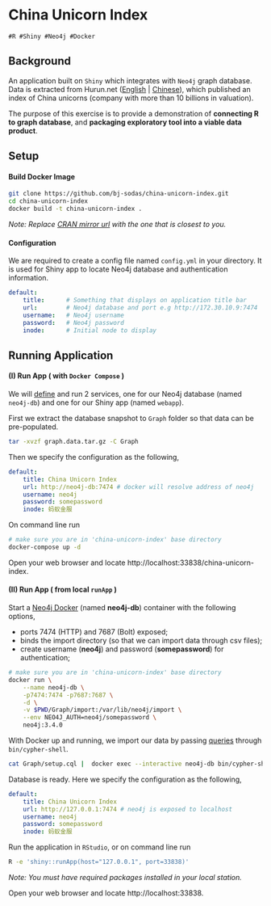# China Unicorn Index

```
#R #Shiny #Neo4j #Docker
```

## Background

An application built on `Shiny` which integrates with `Neo4j` graph database. Data is extracted from Hurun.net
([English](https://www.hurun.net/EN/HuList/Unilist?num=ZUDO23612EaU) |
[Chinese](http://www.hurun.net/CN/HuList/Unilist?num=ZUDO23612EaU)),
which published an index of China unicorns (company with more than 10 billions in valuation).

The purpose of this exercise is to provide a demonstration of **connecting R to graph database**, and **packaging exploratory tool into a viable data product**.

## Setup

#### Build Docker Image

```bash
git clone https://github.com/bj-sodas/china-unicorn-index.git
cd china-unicorn-index
docker build -t china-unicorn-index .
```

*Note: Replace [CRAN mirror url](https://cran.r-project.org/mirrors.html) with the one that is closest to you.*

#### Configuration

We are required to create a config file named `config.yml` in your directory. It is used for Shiny app to locate Neo4j database and authentication information.

```yaml
default:
    title:      # Something that displays on application title bar
    url:        # Neo4j database and port e.g http://172.30.10.9:7474
    username:   # Neo4j username
    password:   # Neo4j password
    inode:      # Initial node to display
```

## Running Application

#### (I) Run App ( with `Docker Compose` )

We will [define](docker-compose.yml) and run 2 services, one for our Neo4j database (named `neo4j-db`) and one for our Shiny app (named `webapp`).

First we extract the database snapshot to `Graph` folder so that data can be pre-populated.

```bash
tar -xvzf graph.data.tar.gz -C Graph
```

Then we specify the configuration as the following,

```yaml
default:
    title: China Unicorn Index
    url: http://neo4j-db:7474 # docker will resolve address of neo4j
    username: neo4j
    password: somepassword
    inode: 蚂蚁金服
```

On command line run

```bash
# make sure you are in 'china-unicorn-index' base directory
docker-compose up -d
```

Open your web browser and locate http://localhost:33838/china-unicorn-index.

#### (II) Run App ( from local `runApp` )

Start a [Neo4j Docker](https://hub.docker.com/_/neo4j) (named **neo4j-db**) container with the following options,

* ports 7474 (HTTP) and 7687 (Bolt) exposed;
* binds the import directory (so that we can import data through csv files);
* create username (**neo4j**) and password (**somepassword**) for authentication;

```bash
# make sure you are in 'china-unicorn-index' base directory
docker run \
    --name neo4j-db \
    -p7474:7474 -p7687:7687 \
    -d \
    -v $PWD/Graph/import:/var/lib/neo4j/import \
    --env NEO4J_AUTH=neo4j/somepassword \
    neo4j:3.4.0
```

With Docker up and running, we import our data by passing [queries](Graph/setup.cql) through `bin/cypher-shell`.

```bash
cat Graph/setup.cql |  docker exec --interactive neo4j-db bin/cypher-shell -u neo4j -p somepassword
```

Database is ready. Here we specify the configuration as the following,

```yaml
default:
    title: China Unicorn Index
    url: http://127.0.0.1:7474 # neo4j is exposed to localhost
    username: neo4j
    password: somepassword
    inode: 蚂蚁金服
```

Run the application in `RStudio`, or on command line run

```bash
R -e 'shiny::runApp(host="127.0.0.1", port=33838)'
```
*Note: You must have required packages installed in your local station.*

Open your web browser and locate http://localhost:33838.

